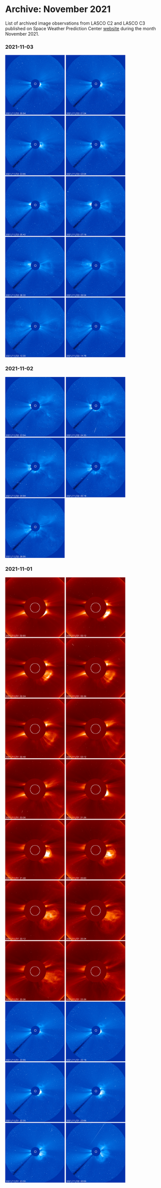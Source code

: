 # Archive: November 2021

List of archived image observations from LASCO C2 and LASCO C3 published on Space Weather Prediction Center [website](https://www.swpc.noaa.gov/products/lasco-coronagraph) during the month November 2021.


### 2021-11-03

<a href="img/20211103-01.png"><img src="img/20211103-01.png" width="190"></a> <a href="img/20211103-02.png"><img src="img/20211103-02.png" width="190"></a> <a href="img/20211103-03.png"><img src="img/20211103-03.png" width="190"></a> <a href="img/20211103-04.png"><img src="img/20211103-04.png" width="190"></a> <a href="img/20211103-05.png"><img src="img/20211103-05.png" width="190"></a> <a href="img/20211103-06.png"><img src="img/20211103-06.png" width="190"></a> <a href="img/20211103-07.png"><img src="img/20211103-07.png" width="190"></a> <a href="img/20211103-08.png"><img src="img/20211103-08.png" width="190"></a> <a href="img/20211103-09.png"><img src="img/20211103-09.png" width="190"></a> <a href="img/20211103-10.png"><img src="img/20211103-10.png" width="190"></a>

### 2021-11-02

<a href="img/20211102-01.png"><img src="img/20211102-01.png" width="190"></a> <a href="img/20211102-02.png"><img src="img/20211102-02.png" width="190"></a> <a href="img/20211102-03.png"><img src="img/20211102-03.png" width="190"></a> <a href="img/20211102-04.png"><img src="img/20211102-04.png" width="190"></a> <a href="img/20211102-05.png"><img src="img/20211102-05.png" width="190"></a>

### 2021-11-01

<a href="img/20211101-01.png"><img src="img/20211101-01.png" width="190"></a> <a href="img/20211101-02.png"><img src="img/20211101-02.png" width="190"></a> <a href="img/20211101-03.png"><img src="img/20211101-03.png" width="190"></a> <a href="img/20211101-04.png"><img src="img/20211101-04.png" width="190"></a> <a href="img/20211101-05.png"><img src="img/20211101-05.png" width="190"></a> <a href="img/20211101-06.png"><img src="img/20211101-06.png" width="190"></a> <a href="img/20211101-07.png"><img src="img/20211101-07.png" width="190"></a> <a href="img/20211101-08.png"><img src="img/20211101-08.png" width="190"></a> <a href="img/20211101-09.png"><img src="img/20211101-09.png" width="190"></a> <a href="img/20211101-10.png"><img src="img/20211101-10.png" width="190"></a> <a href="img/20211101-11.png"><img src="img/20211101-11.png" width="190"></a> <a href="img/20211101-12.png"><img src="img/20211101-12.png" width="190"></a> <a href="img/20211101-13.png"><img src="img/20211101-13.png" width="190"></a> <a href="img/20211101-14.png"><img src="img/20211101-14.png" width="190"></a> <a href="img/20211101-15.png"><img src="img/20211101-15.png" width="190"></a> <a href="img/20211101-16.png"><img src="img/20211101-16.png" width="190"></a> <a href="img/20211101-17.png"><img src="img/20211101-17.png" width="190"></a> <a href="img/20211101-18.png"><img src="img/20211101-18.png" width="190"></a> <a href="img/20211101-19.png"><img src="img/20211101-19.png" width="190"></a> <a href="img/20211101-20.png"><img src="img/20211101-20.png" width="190"></a>
